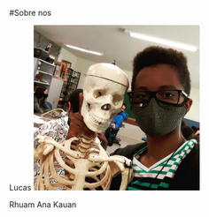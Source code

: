 #Sobre nos

Lucas
<img src="lucas.jpg" alt="Texto alternativo" title="lucas" width="300" height="300" />

Rhuam
Ana
Kauan

<!---
quartetodosperdedores/quartetodosperdedores is a ✨ special ✨ repository because its `README.md` (this file) appears on your GitHub profile.
You can click the Preview link to take a look at your changes.
--->
